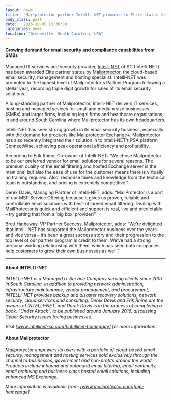 ```yaml
---
layout: news
title:  "Mailprotector partner Intelli-NET promoted to Elite status following triple digit growth in 12 months"
body_class: post
date:   2015-10-05 13:30:00
categories: news
location: "Greenville, South Carolina, USA"
---
```


#### Growing demand for email security and compliance capabilities from SMBs

Managed IT services and security provider, [Intelli-NET][intellinet-homepage] of SC (Intelli-NET) has been awarded Elite partner status by [Mailprotector][mp-homepage], the cloud-based email security, management and hosting specialist. Intelli-NET was promoted to the highest level of Mailprotector's Partner Program following a stellar year, recording triple digit growth for sales of its email security solutions.

A long-standing partner of Mailprotector, Intelli-NET delivers IT services, hosting and managed sevices for small and medium size businesses (SMBs) and larger firms, including legal firms and healthcare organisations, in and around South Carolina where Mailprotector has its own headquarters.  

Intelli-NET has seen strong growth in its email security business, especially with the demand for products like Mailprotector Exchange+. Mailprotector has also recently integrated their solution in to Intelli-NET’s PSA platform ConnectWise, achieving peak operational efficiency and profitability.

According to Erik Rhine, Co-owner of Intelli-NET: “We chose Mailprotector to be our preferred vendor for email solutions for several reasons. The premium quality of the email filtering and hosted Exchange server is the main one, but also the ease of use for the customer means there is virtually no training required. Also, response times and knowledge from the technical team is outstanding, and pricing is extremely competitive.”

Derek Davis, Managing Partner of Intelli-NET, adds: “MailProtector is a part of our MSP Service Offering because it gives us proven, reliable and controllable email solutions with best-of-breed email filtering. Dealing with MailProtector is quick and efficient and support is real, live and predictable – try getting that from a ‘big box’ provider!”

Brett Hathaway, VP Partner Success, Mailprotector, adds: “We’re delighted that Intelli-NET has supported the Mailprotector business over the years and vice versa – it’s been a great success story and their progression to the top level of our partner program is credit to them. We’ve had a strong personal working relationship with them, which has seen both companies help customers to grow their own businesses as well.”

***

#### About INTELLI-NET
*INTELLI-NET is a Managed IT Service Company serving clients since 2001 in South Carolina.  In addition to providing network administration, infrastructure maintenance, vendor management, and procurement, INTELLI-NET provides backup and disaster recovery solutions, network security, cloud services and consulting.  Derek Davis and Erik Rhine are the owners of INTELLI-NET, and Derek Davis is in the process of completing a book, “Under Attack”, to be published around January 2016, discussing Cyber Security issues facing businesses.*

*Visit [www.intellinet-sc.com][intellinet-homepage] for more information.*

#### About Mailprotector
*Mailprotector empowers its users with a portfolio of cloud-based email security, management and hosting services sold exclusively through the channel to businesses, government and non-profits around the world. Products include inbound and outbound email filtering, email continuity, email archiving and business-class hosted email solutions, including enhanced MS Exchange.*

*More information is available from:  [www.mailprotector.com][mp-homepage]*


[intellinet-homepage]: http://www.intellinet-sc.com
[mp-homepage]: http://www.mailprotector.com


